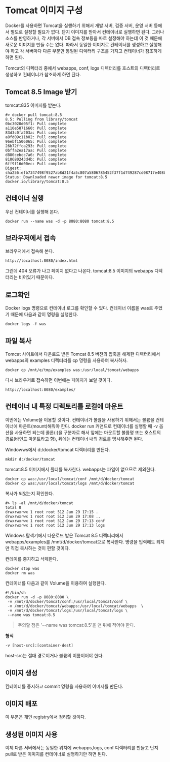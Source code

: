 # Tomcat 이미지 구성

Docker를 사용하면 Tomcat을 실행하기 위해서 개발 서버, 검증 서버, 운영 서버 등에서 별도로 설정할 필요가 없다. 단지 이미지를 받아서 컨테이너로 실행하면 된다. 그러나 소스를 반영하거나, 각 서버에서 DB 접속 정보등을 따로 설정해야 하는데 이 것 때문에 새로운 이미지를 만들 수는 없다. 따라서 동일한 이미지로 컨테이너를 생성하고 실행해야 하고 각 서버마다 다른 부분만 통일된 디렉터리 구조를 가지고 컨테이너가 참조하게 하면 된다.

Tomcat의 디렉터리 중에서 webapps, conf, logs 디렉터리를 호스트의 디렉터리로 생성하고 컨테이너가 참조하게 하면 된다.

## Tomcat 8.5 Image 받기

tomcat:835 이미지를 받는다.

```shell
#> docker pull tomcat:8.5
8.5: Pulling from library/tomcat
0bc3020d05f1: Pull complete
a110e5871660: Pull complete
83d3c0fa203a: Pull complete
a8fd09c11b02: Pull complete
96ebf1506065: Pull complete
26b72ffca293: Pull complete
0bffa2ea17aa: Pull complete
d880cebcc7a6: Pull complete
810680243d4b: Pull complete
6ff9f16d00ec: Pull complete
Digest: sha256:efb7347498f9527ab8d21f4a5c807a5806785452f37f1d749287cd08717e408b
Status: Downloaded newer image for tomcat:8.5
docker.io/library/tomcat:8.5
```

## 컨테이너 실행

우선 컨테이너를 실행해 본다.

```shell
docker run --name was -d -p 8080:8080 tomcat:8.5
```

## 브라우저에서 접속

브라우저에서 접속해 본다.

```shell
http://localhost:8080/index.html
```

그런데 404 오류가 나고 페이지 없다고 나온다. tomcat:8.5 이미지의 webapps 디렉터리는 비어있기 때문이다.

## 로그확인

Docker logs 명령으로 컨테이너 로그를 확인할 수 있다. 컨테이너 이름을 was로 주었기 때문에 다음과 같이 명령을 실행한다.

```shell
docker logs -f was
```

## 파일 복사

Tomcat 사이트에서 다운로드 받은 Tomcat 8.5 버전의 압축을 해제한 디렉터리에서 webapps의 examples 디렉터리를 cp 명령을 사용하여 복사하자.

```shell
docker cp /mnt/e/tmp/examples was:/usr/local/tomcat/webapps
```

다시 브라우저로 접속하면 이번에는 페이지가 보일 것이다.

```shell
http://localhost:8080/examples/
```

## 컨테이너 내 특정 디렉토리를 로컬에 마운트

이번에는 Volume을 이용할 것이다. 컨테이너가 볼륨을 사용하기 위해서는 볼륨을 컨테이너에 마운트(mount)해줘야 한다. docker run 커맨드로 컨테이너를 실행할 때 -v 옵션을 사용하면 되는데 콜론(:)을 구분자로 해서 앞에는 마운트할 볼륨명 또는 호스트의 경로(바인드 마운트라고 함), 뒤에는 컨테이너 내의 경로를 명시해주면 된다.

Windowws에서 d:/docker/tomcat 디렉터리를 만든다.

```shell
mkdir d:/docker/tomcat
```

tomcat:8.5 이미지에서 폴더를 복사한다. webapps는 파일이 없으므로 제외한다.

```shell
docker cp was:/usr/local/tomcat/conf /mnt/d/docker/tomcat
docker cp was:/usr/local/tomcat/logs /mnt/d/docker/tomcat 
```

복사가 되었는지 확인한다.

```shell
#> ls -al /mnt/d/docker/tomcat
total 0
drwxrwxrwx 1 root root 512 Jun 29 17:15 .
drwxrwxrwx 1 root root 512 Jun 29 17:08 ..
drwxrwxrwx 1 root root 512 Jun 29 17:13 conf
drwxrwxrwx 1 root root 512 Jun 29 17:13 logs
```

Windows 탐색기에서 다운로드 받은 Tomcat 8.5 디렉터리에서 webapps/examples를 /mnt/d/docker/tomcat으로 복사한다. 명령을 입력해도 되지만 직접 복사하는 것이 편할 것이다.

컨테이를 중지하고 삭제한다.

```shell
docker stop was
docker rm was
```

컨테이너를 다음과 같이 Volume을 이용하여 실행한다.

```shell
#!/bin/sh
docker run -d -p 8080:8080 \
 -v /mnt/d/docker/tomcat/conf:/usr/local/tomcat/conf \
 -v /mnt/d/docker/tomcat/webapps:/usr/local/tomcat/webapps  \
 -v /mnt/d/docker/tomcat/logs:/usr/local/tomcat/logs \
 --name was tomcat:8.5
```

> 주의할 점은 '--name was tomcat:8.5'을 맨 뒤에 적어야 한다.

**형식**

```shell
-v [host-src]:[container-dest]
```

host-src는 절대 경로이거나 볼륨의 이름이어야 한다.

## 이미지 생성

컨테이너를 중지하고 commit 명령을 사용하여 이미지를 만든다.

## 이미지 배포

이 부분은 개인 registry에서 정리할 것이다.

## 생성된 이미지 사용

이제 다른 서버에서는 동일한 위치에 webapps,logs, conf 디렉터리를 만들고 단지 pull로 받은 이미지를 컨테이너로 실행하기만 하면 된다.
